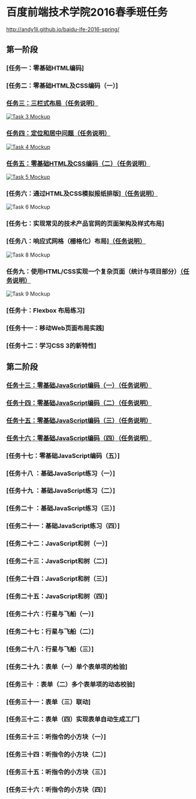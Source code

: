# 百度前端技术学院2016春季班任务

http://andy1li.github.io/baidu-ife-2016-spring/

## 第一阶段

### [任务一：零基础HTML编码]

### [任务二：零基础HTML及CSS编码（一）]

### [任务三：三栏式布局](http://andy1li.github.io/baidu-ife-2016-spring/task-1-3/task-3.html)[（任务说明）](https://github.com/andy1li/baidu-ife-2016-spring/tree/master/task-1-3)
[![Task 3 Mockup](http://andy1li.github.io/baidu-ife-2016-spring/task-1-3/task-3-mockup.png)](http://andy1li.github.io/baidu-ife-2016-spring/task-1-3/task-3.html)

### [任务四：定位和居中问题](http://andy1li.github.io/baidu-ife-2016-spring/task-1-4/task-4.html)[（任务说明）](https://github.com/andy1li/baidu-ife-2016-spring/tree/master/task-1-4)
[![Task 4 Mockup](http://andy1li.github.io/baidu-ife-2016-spring/task-1-4/task-4-mockup.png)](http://andy1li.github.io/baidu-ife-2016-spring/task-1-4/task-4.html)

### [任务五：零基础HTML及CSS编码（二）](http://andy1li.github.io/baidu-ife-2016-spring/task-1-5/task-5.html)[（任务说明）](https://github.com/andy1li/baidu-ife-2016-spring/tree/master/task-1-5)
[![Task 5 Mockup](http://andy1li.github.io/baidu-ife-2016-spring/task-1-5/task-5-mockup.jpg)](http://andy1li.github.io/baidu-ife-2016-spring/task-1-5/task-5.html)

### [任务六：通过HTML及CSS模拟报纸排版][（任务说明）](https://github.com/andy1li/baidu-ife-2016-spring/tree/master/task-1-6)
![Task 6 Mockup](http://andy1li.github.io/baidu-ife-2016-spring/task-1-6/task-6-mockup.jpg)

### [任务七：实现常见的技术产品官网的页面架构及样式布局]

### [任务八：响应式网格（栅格化）布局][（任务说明）](https://github.com/andy1li/baidu-ife-2016-spring/tree/master/task-1-8)
![Task 8 Mockup](http://andy1li.github.io/baidu-ife-2016-spring/task-1-8/task-8-mockup.png)

### 任务九：使用HTML/CSS实现一个复杂页面（统计与项目部分）[（任务说明）](https://github.com/andy1li/baidu-ife-2016-spring/tree/master/task-1-9-partial)
![Task 9 Mockup](http://andy1li.github.io/baidu-ife-2016-spring/task-1-9-partial/task-9-mockup.jpg)

### [任务十：Flexbox 布局练习]

### [任务十一：移动Web页面布局实践]

### [任务十二：学习CSS 3的新特性]


## 第二阶段

### [任务十三：零基础JavaScript编码（一）](http://andy1li.github.io/baidu-ife-2016-spring/task-2-13/task-13.html)[（任务说明）](https://github.com/andy1li/baidu-ife-2016-spring/tree/master/task-2-13)

### [任务十四：零基础JavaScript编码（二）](http://andy1li.github.io/baidu-ife-2016-spring/task-2-14/task-14.html)[（任务说明）](https://github.com/andy1li/baidu-ife-2016-spring/tree/master/task-2-14)

### [任务十五：零基础JavaScript编码（三）](http://andy1li.github.io/baidu-ife-2016-spring/task-2-15/task-15.html)[（任务说明）](https://github.com/andy1li/baidu-ife-2016-spring/tree/master/task-2-15)

### [任务十六：零基础JavaScript编码（四）](http://andy1li.github.io/baidu-ife-2016-spring/task-2-16/task-16.html)[（任务说明）](https://github.com/andy1li/baidu-ife-2016-spring/tree/master/task-2-16)

### [任务十七：零基础JavaScript编码（五）]


### [任务十八  ：基础JavaScript练习（一）]

### [任务十九  ：基础JavaScript练习（二）]

### [任务二十  ：基础JavaScript练习（三）]

### [任务二十一：基础JavaScript练习（四）]


### [任务二十二：JavaScript和树（一）]

### [任务二十三：JavaScript和树（二）]

### [任务二十四：JavaScript和树（三）]

### [任务二十五：JavaScript和树（四）]


### [任务二十六：行星与飞船（一）]

### [任务二十七：行星与飞船（二）]

### [任务二十八：行星与飞船（三）]


### [任务二十九：表单（一）单个表单项的检验]

### [任务三十  ：表单（二）多个表单项的动态校验]

### [任务三十一：表单（三）联动]

### [任务三十二：表单（四）实现表单自动生成工厂]


### [任务三十三：听指令的小方块（一）]

### [任务三十四：听指令的小方块（二）]

### [任务三十五：听指令的小方块（三）]

### [任务三十六：听指令的小方块（四）]

